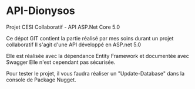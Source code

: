 # API-Dionysos
Projet CESI Collaboratif - API ASP.Net Core 5.0

Ce dépot GIT contient la partie réalisé par mes soins durant un projet collaboratif
Il s'agit d'une API développé en ASP.net 5.0

Elle est réalisée avec la dépendance Entity Framework et documentée avec Swagger
Elle n'est cependant pas sécurisée.

Pour tester le projet, il vous faudra réaliser un "Update-Database" dans la console de Package Nugget.
